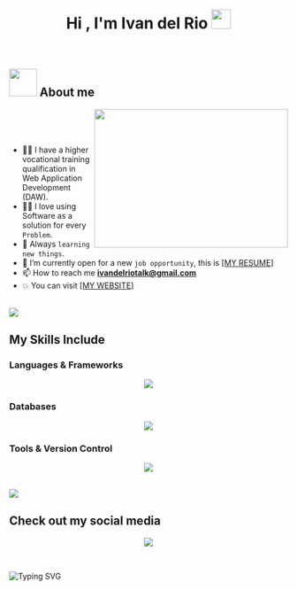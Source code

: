 <h1 align="center">Hi , I'm Ivan del Rio <img src="https://media.giphy.com/media/hvRJCLFzcasrR4ia7z/giphy.gif" width="35"></h1>

<br>

## <picture><img src = "https://github.com/7oSkaaa/7oSkaaa/blob/main/Images/about_me.gif?raw=true" width = 50px></picture> About me
  
<picture>
  <img align="right" src="https://i.pinimg.com/originals/77/ca/a3/77caa32884d735d439ade45ba37feaf2.gif" width = 350px height=250>
</picture>
  
<br><br><br>

- :student: I have a higher vocational training qualification in Web Application Development (DAW).  
- :technologist: I love using Software as a solution for every `Problem`.  
- 📖​ Always `learning new things`.  
- :thinking: I’m currently open for a new `job opportunity`, this is [[MY RESUME]](https://ivan-del-rio-portfolio.vercel.app/img/CV_IVAN_DEL_RIO_EN.pdf)  
- 📫 How to reach me **ivandelriotalk@gmail.com**  
- :boom: You can visit [[MY WEBSITE]](https://ivan-del-rio-portfolio.vercel.app/)  

<br>

<img src="https://user-images.githubusercontent.com/73097560/115834477-dbab4500-a447-11eb-908a-139a6edaec5c.gif">

## My Skills Include

### Languages & Frameworks
<p align="center">
  <a href="https://skillicons.dev">
    <img src="https://skillicons.dev/icons?i=js,html,css,nodejs,express,py&theme=dark&perline=6" />
  </a>
</p>

### Databases
<p align="center">
  <a href="https://skillicons.dev">
    <img src="https://skillicons.dev/icons?i=mysql,mongodb&theme=dark&perline=5" />
  </a>
</p>

### Tools & Version Control
<p align="center">
  <a href="https://skillicons.dev">
    <img src="https://skillicons.dev/icons?i=git,github,docker,vscode,postman,figma&theme=dark&perline=6" />
  </a>
</p>

<br>

<img src="https://user-images.githubusercontent.com/73097560/115834477-dbab4500-a447-11eb-908a-139a6edaec5c.gif">

## Check out my social media
<p align="center">
  <a href="https://skillicons.dev">
    <img src="https://skillicons.dev/icons?i=linkdin&theme=dark&perline=6" />
  </a>
</p>

<br>

![Typing SVG](https://readme-typing-svg.herokuapp.com?font=Fira+Code&duration=2000&pause=300&color=EF38F7&width=435&lines=Thanks+for+visiting!)
